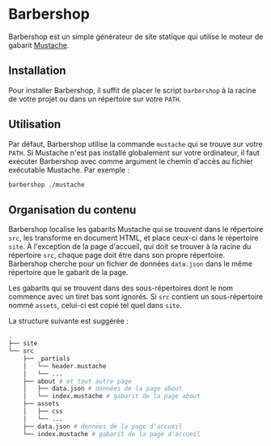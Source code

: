 # Barbershop

Barbershop est un simple générateur de site statique qui utilise le
moteur de gabarit [Mustache](https://mustache.github.io).

## Installation

Pour installer Barbershop, il suffit de placer le script `barbershop`
à la racine de votre projet ou dans un répertoire sur votre `PATH`.

## Utilisation

Par défaut, Barbershop utilise la commande `mustache` qui se trouve
sur votre `PATH`. Si Mustache n'est pas installé globalement sur
votre ordinateur, il faut exécuter Barbershop avec comme argument le
chemin d'accès au fichier exécutable Mustache. Par exemple :

```sh
barbershop ./mustache
```

## Organisation du contenu

Barbershop localise les gabarits Mustache qui se trouvent dans le
répertoire `src`, les transforme en document HTML, et place ceux-ci
dans le répertoire `site`. À l'exception de la page d'accueil, qui
doit se trouver à la racine du répertoire `src`, chaque page doit
être dans son propre répertoire. Barbershop cherche pour un fichier
de données `data.json` dans le même répertoire que le gabarit de la
page.

Les gabarits qui se trouvent dans des sous-répertoires dont le
nom commence avec un tiret bas sont ignorés. Si `src` contient un
sous-répertoire nommé `assets`, celui-ci est copié tel quel dans
`site`.

La structure suivante est suggérée :

```sh
.
├── site
└── src
    ├── _partials
    │   └── header.mustache
    │   └── ...
    ├── about # et tout autre page
    │   ├── data.json # données de la page about
    │   └── index.mustache # gabarit de la page about
    ├── assets
    │   ├── css
    │   └── ...
    ├── data.json # données de la page d'accueil
    └── index.mustache # gabarit de la page d'accueil
```